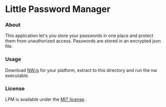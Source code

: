 # Little Password Manager

### About

This application let's you store your passwords in one place and protect them from unauthorized access. Passwords are stored in an encrypted json file.

### Usage

Download [NW.js](https://nwjs.io/downloads/) for your platform, extract to this directory and run the nw executable.

### License

LPM is available under the [MIT license](https://en.wikipedia.org/wiki/MIT_License) .
